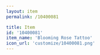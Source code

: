 ```yaml
---
layout: item
permalink: /10400081

title: Item
id: '10400081'
item_name: 'Blooming Rose Tattoo'
icon_url: 'customize/10400081.png'
---
```


